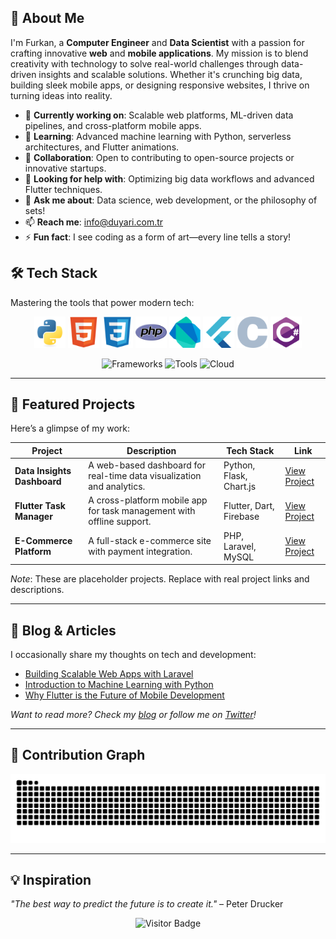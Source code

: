 ## 🌌 About Me
I'm Furkan, a **Computer Engineer** and **Data Scientist** with a passion for crafting innovative **web** and **mobile applications**. My mission is to blend creativity with technology to solve real-world challenges through data-driven insights and scalable solutions. Whether it's crunching big data, building sleek mobile apps, or designing responsive websites, I thrive on turning ideas into reality.

- 🔭 **Currently working on**: Scalable web platforms, ML-driven data pipelines, and cross-platform mobile apps.
- 🌱 **Learning**: Advanced machine learning with Python, serverless architectures, and Flutter animations.
- 👯 **Collaboration**: Open to contributing to open-source projects or innovative startups.
- 🤝 **Looking for help with**: Optimizing big data workflows and advanced Flutter techniques.
- 💬 **Ask me about**: Data science, web development, or the philosophy of sets!
- 📫 **Reach me**: [info@duyari.com.tr](mailto:info@duyari.com.tr)
- ⚡ **Fun fact**: I see coding as a form of art—every line tells a story!


## 🛠️ Tech Stack
Mastering the tools that power modern tech:

<p align="center">
  <img src="https://raw.githubusercontent.com/devicons/devicon/master/icons/python/python-original.svg" alt="Python" width="50" height="50" title="Python"/>
  <img src="https://raw.githubusercontent.com/devicons/devicon/master/icons/html5/html5-original.svg" alt="HTML" width="50" height="50" title="HTML"/>
  <img src="https://raw.githubusercontent.com/devicons/devicon/master/icons/css3/css3-original.svg" alt="CSS" width="50" height="50" title="CSS"/>
  <img src="https://raw.githubusercontent.com/devicons/devicon/master/icons/php/php-original.svg" alt="PHP" width="50" height="50" title="PHP"/>
  <img src="https://raw.githubusercontent.com/devicons/devicon/master/icons/dart/dart-original.svg" alt="Dart" width="50" height="50" title="Dart"/>
  <img src="https://raw.githubusercontent.com/devicons/devicon/master/icons/flutter/flutter-original.svg" alt="Flutter" width="50" height="50" title="Flutter"/>
  <img src="https://raw.githubusercontent.com/devicons/devicon/master/icons/c/c-original.svg" alt="C" width="50" height="50" title="C"/>
  <img src="https://raw.githubusercontent.com/devicons/devicon/master/icons/csharp/csharp-original.svg" alt="C#" width="50" height="50" title="C#"/>
</p>

<p align="center">
  <img src="https://img.shields.io/badge/Frameworks-Django%20|%20Flask%20|%20Laravel-blue?style=flat-square&logo=laravel" alt="Frameworks"/>
  <img src="https://img.shields.io/badge/Tools-Git%20|%20Docker%20|%20VS%20Code-green?style=flat-square&logo=docker" alt="Tools"/>
  <img src="https://img.shields.io/badge/Cloud-AWS%20|%20Firebase-orange?style=flat-square&logo=amazonaws" alt="Cloud"/>
</p>

---

## 🚀 Featured Projects
Here’s a glimpse of my work:

| Project | Description | Tech Stack | Link |
|---------|-------------|------------|------|
| **Data Insights Dashboard** | A web-based dashboard for real-time data visualization and analytics. | Python, Flask, Chart.js | [View Project](https://github.com/fyt19/data-insights) |
| **Flutter Task Manager** | A cross-platform mobile app for task management with offline support. | Flutter, Dart, Firebase | [View Project](https://github.com/fyt19/task-manager) |
| **E-Commerce Platform** | A full-stack e-commerce site with payment integration. | PHP, Laravel, MySQL | [View Project](https://github.com/fyt19/ecommerce-platform) |

*Note*: These are placeholder projects. Replace with real project links and descriptions.

---

## 📝 Blog & Articles
I occasionally share my thoughts on tech and development:

- [Building Scalable Web Apps with Laravel](https://dev.to/fyt19/laravel-scalability)
- [Introduction to Machine Learning with Python](https://medium.com/@fyt19/ml-python)
- [Why Flutter is the Future of Mobile Development](https://dev.to/fyt19/flutter-future)

*Want to read more? Check my [blog](#) or follow me on [Twitter](https://twitter.com/cengaver_f)!*

---

## 🐍 Contribution Graph
<p align="center">
  <picture>
    <source media="(prefers-color-scheme: dark)" srcset="https://raw.githubusercontent.com/fyt19/fyt19/output/github-contribution-grid-snake-dark.svg">
    <source media="(prefers-color-scheme: light)" srcset="https://raw.githubusercontent.com/fyt19/fyt19/output/github-contribution-grid-snake.svg">
    <img alt="GitHub Contribution Snake" src="https://raw.githubusercontent.com/fyt19/fyt19/output/github-contribution-grid-snake.svg">
  </picture>
</p>

---

## 💡 Inspiration
*"The best way to predict the future is to create it."* – Peter Drucker

<div align="center">
  <img src="https://visitor-badge.laobi.icu/badge?page_id=fyt19.fyt19&style=flat-square&color=purple" alt="Visitor Badge"/>
</div>


[youtube]: https://www.youtube.com/@cengaverfurkan
[twitter]: https://twitter.com/cengaver_f
[linkedin]: https://www.linkedin.com/in/furkan-y%C3%BCksel-a25961240/
